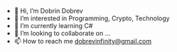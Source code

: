 - 👋 Hi, I’m Dobrin Dobrev
- 👀 I’m interested in Programming, Crypto, Technology
- 🌱 I’m currently learning C#
- 💞️ I’m looking to collaborate on ...
- 📫 How to reach me dobrevinfinity@gmail.com

<!---
dobrev76/dobrev76 is a ✨ special ✨ repository because its `README.md` (this file) appears on your GitHub profile.
You can click the Preview link to take a look at your changes.
--->
